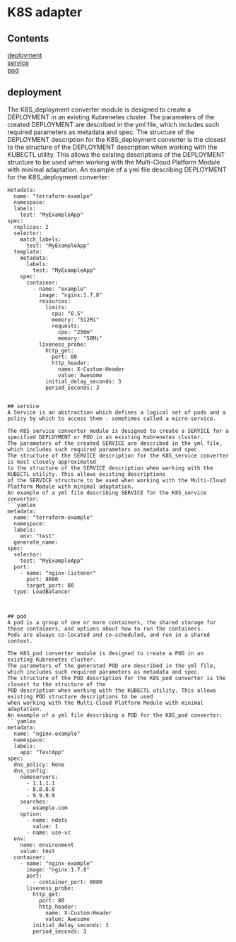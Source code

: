 # K8S adapter
## Contents
[deployment](#deployment)  
[service](#service)     
[pod](#pod)     

## deployment
The K8S_deployment converter module is designed to create a DEPLOYMENT in an existing Kubrenetes cluster.
The parameters of the created DEPLOYMENT are described in the yml file, which includes such required parameters as metadata and spec.
The structure of the DEPLOYMENT description for the K8S_deployment converter
is the closest to the structure of the DEPLOYMENT description when working with the KUBECTL utility.
This allows the existing descriptions of the DEPLOYMENT structure to be used
when working with the Multi-Cloud Platform Module with minimal adaptation.
An example of a yml file describing DEPLOYMENT for the K8S_deployment converter:
```yamlex
metadata:
  name: "terraform-examlpe"
  namespace:
  labels:
    test: "MyExampleApp"
spec:
  replicas: 2
  selector:
    match_labels:
      test: "MyExampleApp"
  template:
    metadata:
      labels:
        test: "MyExampleApp"
    spec:
      container:
        - name: "example"
          image: "nginx:1.7.8"
          resources:
            limits:
              cpu: "0.5"
              memory: "512Mi"
              requests:
                cpu: "250m"
                memory: "50Mi"
          liveness_probe:
            http_get:
              port: 80
              http_header:
                name: X-Custom-Header
                value: Awesome
            initial_delay_seconds: 3
            period_seconds: 3


## service
A Service is an abstraction which defines a logical set of pods and a policy by which to access them - sometimes called a micro-service.

The K8S_service converter module is designed to create a SERVICE for a specified DEPLOYMENT or POD in an existing Kubrenetes cluster.
The parameters of the created SERVICE are described in the yml file, which includes such required parameters as metadata and spec.
The structure of the SERVICE description for the K8S_service converter is most closely approximated
to the structure of the SERVICE description when working with the KUBECTL utility. This allows existing descriptions
of the SERVICE structure to be used when working with the Multi-Cloud Platform Module with minimal adaptation.
An example of a yml file describing SERVICE for the K8S_service converter:
```yamlex
metadata:
  name: "terraform-example"
  namespace:
  labels:
    env: "test"
  generate_name:
spec:
  selector:
    test: "MyExampleApp"
  port:
    - name: "nginx-listener"
      port: 8080
      target_port: 80
  type: LoadBalancer



## pod
A pod is a group of one or more containers, the shared storage for those containers, and options about how to run the containers.
Pods are always co-located and co-scheduled, and run in a shared context.

The K8S_pod converter module is designed to create a POD in an existing Kubrenetes cluster.
The parameters of the generated POD are described in the yml file, which includes such required parameters as metadata and spec.
The structure of the POD description for the K8S_pod converter is the closest to the structure of the
POD description when working with the KUBECTL utility. This allows existing POD structure descriptions to be used
when working with the Multi-Cloud Platform Module with minimal adaptation.
An example of a yml file describing a POD for the K8S_pod converter:
```yamlex
metadata:
  name: "nginx-example"
  namespace:
  labels:
    app: "TestApp"
spec:
  dns_policy: None
  dns_config:
    nameservers:
      - 1.1.1.1
      - 8.8.8.8
      - 9.9.9.9
    searches:
      - example.com
    option:
      - name: ndots
        value: 1
      - name: use-vc
  env:
    name: environment
    value: test
  container:
    - name: "nginx-example"
      image: "nginx:1.7.8"
      port:
        - container_port: 8080
      liveness_probe:
        http_get:
          port: 80
          http_header:
            name: X-Custom-Header
            value: Awesome
        initial_delay_seconds: 3
        period_seconds: 3
